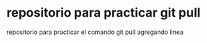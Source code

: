 # repositorio para practicar git pull
repositorio para practicar el comando git pull
agregando linea

